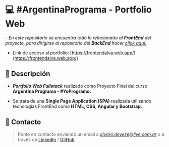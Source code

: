 # 💻 #ArgentinaPrograma - Portfolio Web
*- En este repositorio se encuentra todo lo relacionado al __FrontEnd__ del proyecto, para dirigirse al repositorio del __BackEnd__ hacer [click aquí.](https://github.com/alvarodvc/BackEnd-Portfolio)*
- Link de acceso al portfolio: [https://frontendalva.web.app/](https://frontendalva.web.app/)

## 📝 Descripción
- __*Portfolio Web Fullstack*__ realizado como Proyecto Final del curso __Argentina Programa - #YoProgramo.__

- Se trata de una __Single Page Application (SPA)__ realizada utilizando tecnologías FrontEnd como __HTML, CSS, Angular y Bootstrap.__

## 📩 Contacto
> Ponte en contacto enviando un email a *alvaro.deveze@live.com.ar* o a través de [LinkedIn](https://www.linkedin.com/in/alvaro-deveze/) / [GitHub](https://github.com/alvarodvc)
